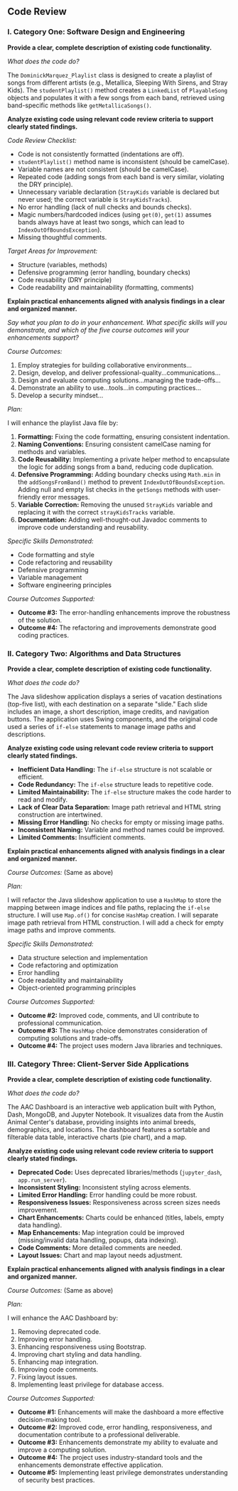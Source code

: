 ## Code Review

### I. Category One: Software Design and Engineering

**Provide a clear, complete description of existing code functionality.**

*What does the code do?*

The `DominickMarquez_Playlist` class is designed to create a playlist of songs from different artists (e.g., Metallica, Sleeping With Sirens, and Stray Kids). The `studentPlaylist()` method creates a `LinkedList` of `PlayableSong` objects and populates it with a few songs from each band, retrieved using band-specific methods like `getMetallicaSongs()`.

**Analyze existing code using relevant code review criteria to support clearly stated findings.**

*Code Review Checklist:*

*   Code is not consistently formatted (indentations are off).
*   `studentPlaylist()` method name is inconsistent (should be camelCase).
*   Variable names are not consistent (should be camelCase).
*   Repeated code (adding songs from each band is very similar, violating the DRY principle).
*   Unnecessary variable declaration (`StrayKids` variable is declared but never used; the correct variable is `StrayKidsTracks`).
*   No error handling (lack of null checks and bounds checks).
*   Magic numbers/hardcoded indices (using `get(0)`, `get(1)` assumes bands always have at least two songs, which can lead to `IndexOutOfBoundsException`).
*   Missing thoughtful comments.

*Target Areas for Improvement:*

*   Structure (variables, methods)
*   Defensive programming (error handling, boundary checks)
*   Code reusability (DRY principle)
*   Code readability and maintainability (formatting, comments)

**Explain practical enhancements aligned with analysis findings in a clear and organized manner.**

*Say what you plan to do in your enhancement. What specific skills will you demonstrate, and which of the five course outcomes will your enhancements support?*

*Course Outcomes:*

1.  Employ strategies for building collaborative environments...
2.  Design, develop, and deliver professional-quality...communications...
3.  Design and evaluate computing solutions...managing the trade-offs...
4.  Demonstrate an ability to use...tools...in computing practices...
5.  Develop a security mindset...

*Plan:*

I will enhance the playlist Java file by:

1.  **Formatting:** Fixing the code formatting, ensuring consistent indentation.
2.  **Naming Conventions:** Ensuring consistent camelCase naming for methods and variables.
3.  **Code Reusability:** Implementing a private helper method to encapsulate the logic for adding songs from a band, reducing code duplication.
4.  **Defensive Programming:** Adding boundary checks using `Math.min` in the `addSongsFromBand()` method to prevent `IndexOutOfBoundsException`.  Adding null and empty list checks in the `getSongs` methods with user-friendly error messages.
5.  **Variable Correction:** Removing the unused `StrayKids` variable and replacing it with the correct `strayKidsTracks` variable.
6.  **Documentation:** Adding well-thought-out Javadoc comments to improve code understanding and reusability.

*Specific Skills Demonstrated:*

*   Code formatting and style
*   Code refactoring and reusability
*   Defensive programming
*   Variable management
*   Software engineering principles

*Course Outcomes Supported:*

*   **Outcome #3:** The error-handling enhancements improve the robustness of the solution.
*   **Outcome #4:** The refactoring and improvements demonstrate good coding practices.

### II. Category Two: Algorithms and Data Structures

**Provide a clear, complete description of existing code functionality.**

*What does the code do?*

The Java slideshow application displays a series of vacation destinations (top-five list), with each destination on a separate "slide."  Each slide includes an image, a short description, image credits, and navigation buttons. The application uses Swing components, and the original code used a series of `if-else` statements to manage image paths and descriptions.

**Analyze existing code using relevant code review criteria to support clearly stated findings.**

*   **Inefficient Data Handling:** The `if-else` structure is not scalable or efficient.
*   **Code Redundancy:** The `if-else` structure leads to repetitive code.
*   **Limited Maintainability:** The `if-else` structure makes the code harder to read and modify.
*   **Lack of Clear Data Separation:** Image path retrieval and HTML string construction are intertwined.
*   **Missing Error Handling:** No checks for empty or missing image paths.
*   **Inconsistent Naming:** Variable and method names could be improved.
*   **Limited Comments:**  Insufficient comments.

**Explain practical enhancements aligned with analysis findings in a clear and organized manner.**

*Course Outcomes:* (Same as above)

*Plan:*

I will refactor the Java slideshow application to use a `HashMap` to store the mapping between image indices and file paths, replacing the `if-else` structure.  I will use `Map.of()` for concise `HashMap` creation. I will separate image path retrieval from HTML construction.  I will add a check for empty image paths and improve comments.

*Specific Skills Demonstrated:*

*   Data structure selection and implementation
*   Code refactoring and optimization
*   Error handling
*   Code readability and maintainability
*   Object-oriented programming principles

*Course Outcomes Supported:*

*   **Outcome #2:** Improved code, comments, and UI contribute to professional communication.
*   **Outcome #3:** The `HashMap` choice demonstrates consideration of computing solutions and trade-offs.
*   **Outcome #4:** The project uses modern Java libraries and techniques.

### III. Category Three: Client-Server Side Applications

**Provide a clear, complete description of existing code functionality.**

*What does the code do?*

The AAC Dashboard is an interactive web application built with Python, Dash, MongoDB, and Jupyter Notebook. It visualizes data from the Austin Animal Center's database, providing insights into animal breeds, demographics, and locations. The dashboard features a sortable and filterable data table, interactive charts (pie chart), and a map.

**Analyze existing code using relevant code review criteria to support clearly stated findings.**

*   **Deprecated Code:** Uses deprecated libraries/methods (`jupyter_dash`, `app.run_server`).
*   **Inconsistent Styling:** Inconsistent styling across elements.
*   **Limited Error Handling:** Error handling could be more robust.
*   **Responsiveness Issues:** Responsiveness across screen sizes needs improvement.
*   **Chart Enhancements:** Charts could be enhanced (titles, labels, empty data handling).
*   **Map Enhancements:** Map integration could be improved (missing/invalid data handling, popups, data indexing).
*   **Code Comments:** More detailed comments are needed.
*   **Layout Issues:** Chart and map layout needs adjustment.

**Explain practical enhancements aligned with analysis findings in a clear and organized manner.**

*Course Outcomes:* (Same as above)

*Plan:*

I will enhance the AAC Dashboard by:

1.  Removing deprecated code.
2.  Improving error handling.
3.  Enhancing responsiveness using Bootstrap.
4.  Improving chart styling and data handling.
5.  Enhancing map integration.
6.  Improving code comments.
7.  Fixing layout issues.
8.  Implementing least privilege for database access.

*Course Outcomes Supported:*

*   **Outcome #1:** Enhancements will make the dashboard a more effective decision-making tool.
*   **Outcome #2:** Improved code, error handling, responsiveness, and documentation contribute to a professional deliverable.
*   **Outcome #3:** Enhancements demonstrate my ability to evaluate and improve a computing solution.
*   **Outcome #4:** The project uses industry-standard tools and the enhancements demonstrate effective application.
*   **Outcome #5:** Implementing least privilege demonstrates understanding of security best practices.
